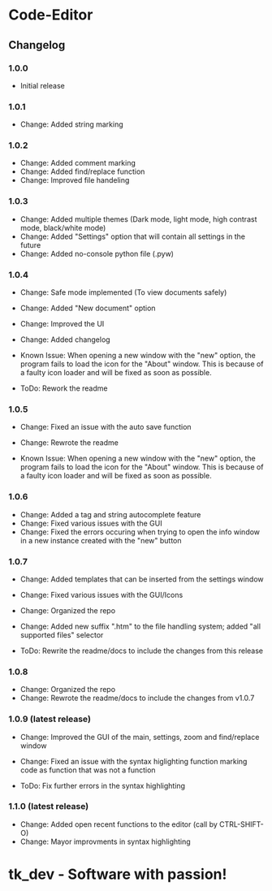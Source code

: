 # Code-Editor

## Changelog

### 1.0.0

- Initial release

### 1.0.1

- Change: Added string marking

### 1.0.2

- Change: Added comment marking
- Change: Added find/replace function
- Change: Improved file handeling

### 1.0.3

- Change: Added multiple themes (Dark mode, light mode, high contrast mode, black/white mode)
- Change: Added "Settings" option that will contain all settings in the future
- Change: Added no-console python file (.pyw)

### 1.0.4

- Change: Safe mode implemented (To view documents safely)
- Change: Added "New document" option
- Change: Improved the UI
- Change: Added changelog

- Known Issue: When opening a new window with the "new" option, the program fails to load the icon for the "About" window. This is because of a faulty icon loader and will be fixed as soon as possible.

- ToDo: Rework the readme

### 1.0.5

- Change: Fixed an issue with the auto save function
- Change: Rewrote the readme

- Known Issue: When opening a new window with the "new" option, the program fails to load the icon for the "About" window. This is because of a faulty icon loader and will be fixed as soon as possible.

### 1.0.6

- Change: Added a tag and string autocomplete feature
- Change: Fixed various issues with the GUI
- Change: Fixed the errors occuring when trying to open the info window in a new instance created with the "new" button

### 1.0.7

- Change: Added templates that can be inserted from the settings window
- Change: Fixed various issues with the GUI/Icons
- Change: Organized the repo
- Change: Added new suffix ".htm" to the file handling system; added "all supported files" selector

- ToDo: Rewrite the readme/docs to include the changes from this release

### 1.0.8

- Change: Organized the repo
- Change: Rewrote the readme/docs to include the changes from v1.0.7

### 1.0.9 (latest release)

- Change: Improved the GUI of the main, settings, zoom and find/replace window
- Change: Fixed an issue with the syntax higlighting function marking code as function that was not a function

- ToDo: Fix further errors in the syntax highlighting

### 1.1.0 (latest release)

- Change: Added open recent functions to the editor (call by CTRL-SHIFT-O)
- Change: Mayor improvments in syntax highlighting

# tk_dev - Software with passion!
